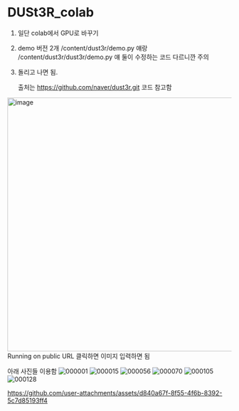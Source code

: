 # DUSt3R_colab

1. 일단 colab에서 GPU로 바꾸기
2. demo 버전 2개 /content/dust3r/demo.py 얘랑 /content/dust3r/dust3r/demo.py 얘 둘이 수정하는 코드 다르니깐 주의
3. 돌리고 나면 됨.

   출처는 https://github.com/naver/dust3r.git 코드 참고함


<img width="571" alt="image" src="https://github.com/user-attachments/assets/3b42af3b-b436-48fa-89b7-188a72ef22c1" />
Running on public URL 클릭하면 이미지 입력하면 됨



아래 사진들 이용함 
![000001](https://github.com/user-attachments/assets/623050a3-e69e-414d-8910-dcd15564fba4)
![000015](https://github.com/user-attachments/assets/b7c3965b-2322-4f99-acae-69a1f805f664)
![000056](https://github.com/user-attachments/assets/8622c948-525e-4295-b078-51dd90396fee)
![000070](https://github.com/user-attachments/assets/ded589d4-bf4f-4908-905d-d7a159695546)
![000105](https://github.com/user-attachments/assets/78b73f5d-7b48-44a6-b674-333532ea885b)
![000128](https://github.com/user-attachments/assets/17fecd2e-c1c9-4eef-a013-701231bfaf8d)


https://github.com/user-attachments/assets/d840a67f-8f55-4f6b-8392-5c7d85193ff4

